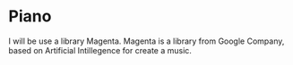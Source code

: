 # Piano
I will be use a library Magenta.
Magenta is a library from Google Company, based on Artificial Intillegence for create a music.
